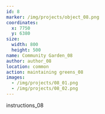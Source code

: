 ```yaml
---
id: 8
marker: /img/projects/object_08.png
coordinates:
  x: 7750
  y: 6380
size:
  width: 800
  height: 500
name: Community Garden_08
author: author_08
location: common
action: maintaining greens_08
images:
  - /img/projects/08_01.png
  - /img/projects/08_02.png
---
```


instructions_08
